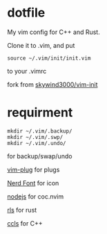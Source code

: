 # dotfile 

My vim config for C++ and Rust.

Clone it to .vim, and put
```
source ~/.vim/init/init.vim
```
to your .vimrc

fork from [skywind3000/vim-init](https://github.com/skywind3000/vim-init)

# requirment

```
mkdir ~/.vim/.backup/
mkdir ~/.vim/.swp/
mkdir ~/.vim/.undo/
```
for backup/swap/undo

[vim-plug](https://github.com/junegunn/vim-plug) for plugs

[Nerd Font](https://github.com/ryanoasis/nerd-fonts) for icon

[nodejs](https://nodejs.org/en/download/) for coc.nvim

[rls](https://github.com/rust-lang/rls) for rust

[ccls](https://github.com/MaskRay/ccls) for C++


